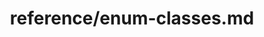 ---
title: reference/enum-classes.md
showAuthorInfo: false
redirect_path: https://kotlinlang.org/docs/enum-classes.html
---